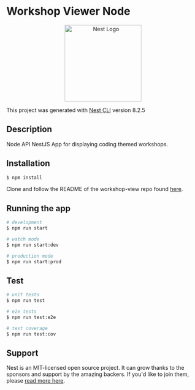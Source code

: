 # Workshop Viewer Node

<p align="center">
  <a href="http://nestjs.com/" target="blank"><img src="https://nestjs.com/img/logo-small.svg" width="200" alt="Nest Logo" /></a>
</p>


This project was generated with [Nest CLI](https://github.com/nestjs/nest-cli) version 8.2.5

## Description

Node API NestJS App for displaying coding themed workshops.

## Installation

```bash
$ npm install
```

Clone and follow the README of the workshop-view repo found <a href="https://github.com/Ba5ik7/workshop-viewer" target="_blank" >here</a>.

## Running the app

```bash
# development
$ npm run start

# watch mode
$ npm run start:dev

# production mode
$ npm run start:prod
```

## Test

```bash
# unit tests
$ npm run test

# e2e tests
$ npm run test:e2e

# test coverage
$ npm run test:cov
```

## Support

Nest is an MIT-licensed open source project. It can grow thanks to the sponsors and support by the amazing backers. If you'd like to join them, please [read more here](https://docs.nestjs.com/support).
